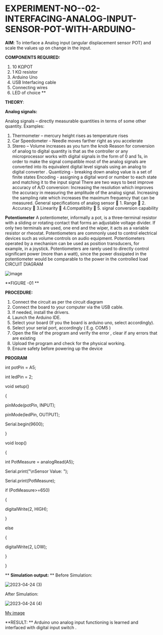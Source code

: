 # EXPERIMENT-NO--02-INTERFACING-ANALOG-INPUT-SENSOR-POT-WITH-ARDUINO-




**AIM**:  To interface a Analog  input (angular displacement sensor POT) and scale the values up on change in the input.


**COMPONENTS REQUIRED:**
1.	10 KΩPOT
2.	1 KΩ resistor 
3.	Arduino Uno 
4.	USB Interfacing cable 
5.	Connecting wires 
6.	LED of choice 
**


**THEORY**: 

**Analog signals:**

Analog signals – directly measurable quantities in terms of some other quantity.
Examples:
1. Thermometer – mercury height rises as temperature rises
2. Car Speedometer – Needle moves farther right as you accelerate
3. Stereo – Volume increases as you turn the knob
Reason for conversion of analog to digital quantity is that as the controller or any microprocessor works with digital signals in the form of 0 and 1s, in order to make the signal compatible  most of the analog signals are converted into its equivalent digital level signals using an analog to digital converter .
Quantizing - breaking down analog value is a set of finite states
Encoding - assigning a digital word or number to each state and matching it to the input signal
 There are two ways to best improve accuracy of A/D conversion:
Increasing the resolution which improves the accuracy in measuring the amplitude of the analog signal.
Increasing the sampling rate which increases the maximum frequency that can be measured.
General specifications of analog sensor
	1. Range
	2. Accuracy
	3.Linearity
	4.Compatiblity
	5. signal conversion capability

**Potentiometer**
A potentiometer, informally a pot, is a three-terminal resistor with a sliding or rotating contact that forms an adjustable voltage divider. If only two terminals are used, one end and the wiper, it acts as a variable resistor or rheostat.
Potentiometers are commonly used to control electrical devices such as volume controls on audio equipment. Potentiometers operated by a mechanism can be used as position transducers, for example, in a joystick. Potentiometers are rarely used to directly control significant power (more than a watt), since the power dissipated in the potentiometer would be comparable to the power in the controlled load
CIRCUIT DIAGRAM





![image](https://user-images.githubusercontent.com/36288975/163530788-eec3cdc3-95e8-4d2d-8349-6d0ea4c9439c.png)

**FIGURE -01
**

**PROCEDURE:**

1.	Connect the circuit as per the circuit diagram 
2.	Connect the board to your computer via the USB cable.
3.	If needed, install the drivers.
4.	Launch the Arduino IDE.
5.	Select your board (If you the board is arduino uno, select accordingly).
6.	Select your serial port, accordingly ( E.g. COM5 )
7.	Open the file of the program  and verify the error , clear if any errors that are existing 
8.	Upload the program and check for the physical working. 
9.	Ensure safety before powering up the device 



**PROGRAM** 
 
 
int potPin = A5;


int ledPin = 2;



void setup()

{

  pinMode(potPin, INPUT);
  
  
  pinMode(ledPin, OUTPUT);
  
  
  Serial.begin(9600);
  
  
}

void loop()

{


  int PotMeasure = analogRead(A5);
  
  
  Serial.print("\nSensor Value: ");
  
  
  Serial.print(PotMeasure);
  
  
  if (PotMeasure>=650)
  
  {
  
   digitalWrite(2, HIGH);
    
  }
  
  else
  
  {
  
   digitalWrite(2, LOW);
    
  }
  
}





**
**Simulation output:** 
**
Before Simulation:

![2023-04-24 (3)](https://user-images.githubusercontent.com/127175503/233996667-b95ee71f-28e7-4f2d-843d-e72a217b0a68.jpg)

After Simulation:

![2023-04-24 (4)](https://user-images.githubusercontent.com/127175503/233996751-0949e916-913a-4f16-9bcb-3c1a59089500.jpg)



[My image](username.github.com/repository/img/image.jpg)







**RESULT: ** Arduino uno analog input functioning is learned and interfaced with digital input switch .
